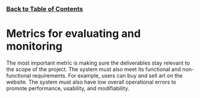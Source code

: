 ### [Back to Table of Contents](../README.md)

# Metrics for evaluating and monitoring
The most important metric is making sure the deliverables stay relevant to the scope of the project. 
The system must also meet its functional and non-functional requirements. For example, users can buy and sell art on the website. 
The system must also have low overall operational errors to promote performance, usability, and modifiability.